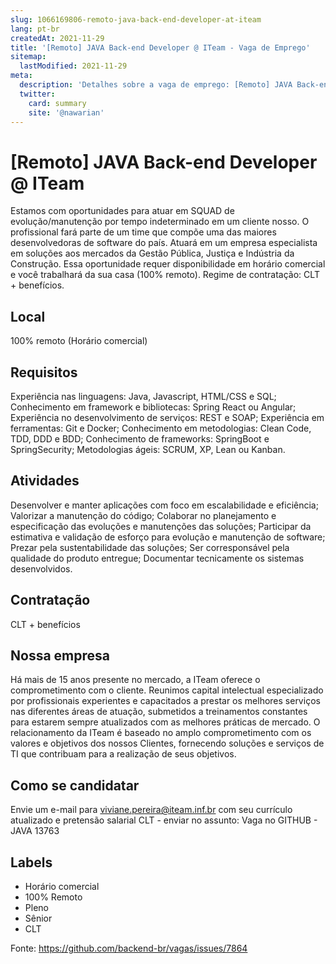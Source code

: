 ```yaml
---
slug: 1066169806-remoto-java-back-end-developer-at-iteam
lang: pt-br
createdAt: 2021-11-29
title: '[Remoto] JAVA Back-end Developer @ ITeam - Vaga de Emprego'
sitemap:
  lastModified: 2021-11-29
meta:
  description: 'Detalhes sobre a vaga de emprego: [Remoto] JAVA Back-end Developer @ ITeam'
  twitter:
    card: summary
    site: '@nawarian'
---
```


# [Remoto] JAVA Back-end Developer @ ITeam

<!--
==================================================
POR FAVOR, SÓ POSTE SE A VAGA FOR PARA TRABALHAR COM REACT OU TECNOLOGIAS DO ECOSSISTEMA!

Exemplo: [São Paulo] Developer na NOME DA EMPRESA`
==================================================
-->

Estamos com oportunidades para atuar em SQUAD de evolução/manutenção por tempo indeterminado em um cliente nosso.
O profissional fará parte de um time que compõe uma das maiores desenvolvedoras de software do país.
Atuará em um empresa especialista em soluções aos mercados da Gestão Pública, Justiça e Indústria da Construção.
Essa oportunidade requer disponibilidade em horário comercial e você trabalhará da sua casa (100% remoto).
Regime de contratação: CLT + benefícios.

## Local

100% remoto (Horário comercial)

## Requisitos

Experiência nas linguagens: Java, Javascript, HTML/CSS e SQL;
Conhecimento em framework e bibliotecas: Spring React ou Angular;
Experiência no desenvolvimento de serviços: REST e SOAP;
Experiência em ferramentas: Git e Docker;
Conhecimento em metodologias: Clean Code, TDD, DDD e BDD;
Conhecimento de frameworks: SpringBoot e SpringSecurity;
Metodologias ágeis: SCRUM, XP, Lean ou Kanban.


## Atividades

Desenvolver e manter aplicações com foco em escalabilidade e eficiência;
Valorizar a manutenção do código;
Colaborar no planejamento e especificação das evoluções e manutenções das soluções;
Participar da estimativa e validação de esforço para evolução e manutenção de software;
Prezar pela sustentabilidade das soluções;
Ser corresponsável pela qualidade do produto entregue;
Documentar tecnicamente os sistemas desenvolvidos.



## Contratação

CLT + benefícios 



## Nossa empresa

Há mais de 15 anos presente no mercado, a ITeam oferece o comprometimento com o cliente.
Reunimos capital intelectual especializado por profissionais experientes e capacitados a prestar os melhores serviços nas diferentes áreas de atuação, submetidos a treinamentos constantes para estarem sempre atualizados com as melhores práticas de mercado. 
O relacionamento da ITeam é baseado no amplo comprometimento com os valores e objetivos dos nossos Clientes, fornecendo soluções e serviços de TI que contribuam para a realização de seus objetivos.

## Como se candidatar

Envie um e-mail para viviane.pereira@iteam.inf.br com seu currículo atualizado e pretensão salarial CLT - enviar no assunto: Vaga no GITHUB - JAVA 13763


## Labels

- Horário comercial
- 100% Remoto
- Pleno 
- Sênior
- CLT

Fonte: https://github.com/backend-br/vagas/issues/7864